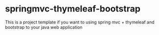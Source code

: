 springmvc-thymeleaf-bootstrap
=============================

This is a project template if you want to using spring mvc + thymeleaf and bootstrap to your java web application
